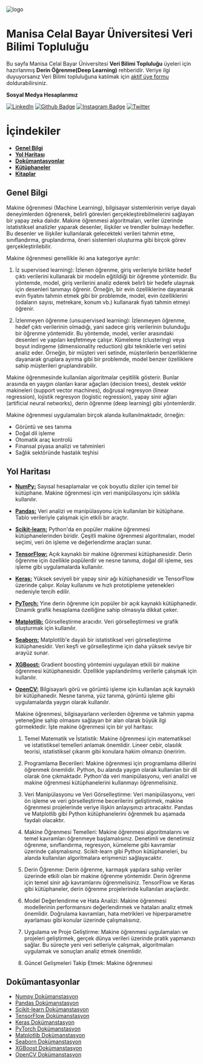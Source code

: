 ![logo](https://i.hizliresim.com/2qlnhq0.jpg)
# Manisa Celal Bayar Üniversitesi Veri Bilimi Topluluğu #
Bu sayfa Manisa Celal Bayar Üniversitesi **Veri Bilimi Topluluğu** üyeleri için hazırlanmış **Derin Öğrenme(Deep Learning)** rehberidir.
Veriye ilgi duyuyorsanız Veri Bilimi topluluğuna katılmak için [aktif üye formu](https://docs.google.com/forms/d/e/1FAIpQLSczMPDGLATvOFSniiMnODwOjb_2Io8aiC6PEPW_t3K88UR5bA/alreadyresponded) doldurabilirsiniz.

**Sosyal Medya Hesaplarımız**

[![LinkedIn](https://img.shields.io/badge/LinkedIn-%230077B5.svg?&style=flat-square&logo=linkedin&logoColor=white)](https://www.linkedin.com/company/verimcbu/)
[![Github Badge](https://img.shields.io/badge/-Github-000?style=quare&labelColor=000&logo=Github&logoColor=white&link=link)](https://github.com/Veri-Web)
[![Instagram Badge](https://img.shields.io/badge/-Instagram-C13584?style=flat-quare&labelColor=C13584&logo=instagram&logoColor=white&link=link)](https://www.instagram.com/verimcbu/)    [![Twitter](https://img.shields.io/badge/Twitter-%231DA1F2.svg?&style=flat-square&logo=twitter&logoColor=white)](https://twitter.com/verimcbu)


# İçindekiler

* **[Genel Bilgi](#genel-bilgi)** 
* **[Yol Haritası](#yol-haritası)**
* **[Dokümantasyonlar](#Dokümantasyonlar)**
* **[Kütüphaneler](#Kütüphaneler)**
* **[Kitaplar](#kitaplar)**

## Genel Bilgi
  Makine öğrenmesi (Machine Learning), bilgisayar sistemlerinin veriye dayalı deneyimlerden öğrenerek, belirli görevleri gerçekleştirebilmelerini sağlayan bir yapay zeka dalıdır. Makine öğrenmesi algoritmaları, veriler üzerinde istatistiksel analizler yaparak desenler, ilişkiler ve trendler bulmayı hedefler. Bu desenler ve ilişkiler kullanılarak gelecekteki verileri tahmin etme, sınıflandırma, gruplandırma, öneri sistemleri oluşturma gibi birçok görev gerçekleştirilebilir.

  Makine öğrenmesi genellikle iki ana kategoriye ayrılır:

  1. İz supervised learning): İzlenen öğrenme, giriş verileriyle birlikte hedef çıktı verilerini kullanarak bir modelin eğitildiği bir öğrenme yöntemidir. Bu yöntemde, model, giriş verilerini analiz ederek belirli bir hedefe ulaşmak için desenleri tanımayı öğrenir. Örneğin, bir evin özelliklerine dayanarak evin fiyatını tahmin etmek gibi bir problemde, model, evin özelliklerini (odaların sayısı, metrekare, konum vb.) kullanarak fiyatı tahmin etmeyi öğrenir.

  2. İzlenmeyen öğrenme (unsupervised learning): İzlenmeyen öğrenme, hedef çıktı verilerinin olmadığı, yani sadece giriş verilerinin bulunduğu bir öğrenme yöntemidir. Bu yöntemde, model, veriler arasındaki desenleri ve yapıları keşfetmeye çalışır. Kümeleme (clustering) veya boyut indirgeme (dimensionality reduction) gibi tekniklerle veri setini analiz eder. Örneğin, bir müşteri veri setinde, müşterilerin benzerliklerine dayanarak gruplara ayırma gibi bir problemde, model benzer özelliklere sahip müşterileri gruplandırabilir.

  Makine öğrenmesinde kullanılan algoritmalar çeşitlilik gösterir. Bunlar arasında en yaygın olanları karar ağaçları (decision trees), destek vektör makineleri (support vector machines), doğrusal regresyon (linear regression), lojistik regresyon (logistic regression), yapay sinir ağları (artificial neural networks), derin öğrenme (deep learning) gibi yöntemlerdir.

  Makine öğrenmesi uygulamaları birçok alanda kullanılmaktadır, örneğin:
  - Görüntü ve ses tanıma
  - Doğal dil işleme
  - Otomatik araç kontrolü
  - Finansal piyasa analizi ve tahminleri
  - Sağlık sektöründe hastalık teşhisi

## Yol Haritası
* **[NumPy:]()** Sayısal hesaplamalar ve çok boyutlu diziler için temel bir kütüphane. Makine öğrenmesi için veri manipülasyonu için sıklıkla kullanılır.
* **[Pandas:]()** Veri analizi ve manipülasyonu için kullanılan bir kütüphane. Tablo verileriyle çalışmak için etkili bir araçtır.
* **[Scikit-learn:]()** Python'da en popüler makine öğrenmesi kütüphanelerinden biridir. Çeşitli makine öğrenmesi algoritmaları, model seçimi, veri ön işleme ve değerlendirme araçları sunar.
* **[TensorFlow:]()** Açık kaynaklı bir makine öğrenmesi kütüphanesidir. Derin öğrenme için özellikle popülerdir ve nesne tanıma, doğal dil işleme, ses işleme gibi uygulamalarda kullanılır.
* **[Keras:]()** Yüksek seviyeli bir yapay sinir ağı kütüphanesidir ve TensorFlow üzerinde çalışır. Kolay kullanımı ve hızlı prototipleme yetenekleri nedeniyle tercih edilir.
* **[PyTorch:]()** Yine derin öğrenme için popüler bir açık kaynaklı kütüphanedir. Dinamik grafik hesaplama özelliğine sahip olmasıyla dikkat çeker.
* **[Matplotlib:]()** Görselleştirme aracıdır. Veri görselleştirmesi ve grafik oluşturmak için kullanılır.
* **[Seaborn:]()** Matplotlib'e dayalı bir istatistiksel veri görselleştirme kütüphanesidir. Veri keşfi ve görselleştirme için daha yüksek seviye bir arayüz sunar.
* **[XGBoost:]()** Gradient boosting yöntemini uygulayan etkili bir makine öğrenmesi kütüphanesidir. Özellikle yapılandırılmış verilerle çalışmak için kullanılır.
* **[OpenCV:]()** Bilgisayarlı görü ve görüntü işleme için kullanılan açık kaynaklı bir kütüphanedir. Nesne tanıma, yüz tanıma, görüntü işleme gibi uygulamalarda yaygın olarak kullanılır.


  Makine öğrenmesi, bilgisayarların verilerden öğrenme ve tahmin yapma yeteneğine sahip olmasını sağlayan bir alan olarak büyük ilgi görmektedir. İşte makine öğrenmesi için bir yol haritası:

  1. Temel Matematik ve İstatistik: Makine öğrenmesi için matematiksel ve istatistiksel temelleri anlamak önemlidir. Lineer cebir, olasılık teorisi, istatistiksel çıkarım gibi konulara hakim olmanızı öneririm.

  2. Programlama Becerileri: Makine öğrenmesi için programlama dillerini öğrenmek önemlidir. Python, bu alanda yaygın olarak kullanılan bir dil olarak öne çıkmaktadır. Python'da veri manipülasyonu, veri analizi ve makine öğrenmesi kütüphanelerini kullanmayı öğrenmelisiniz.

  3. Veri Manipülasyonu ve Veri Görselleştirme: Veri manipülasyonu, veri ön işleme ve veri görselleştirme becerilerini geliştirmek, makine öğrenmesi projelerinde veriye ilişkin anlayışınızı artıracaktır. Pandas ve Matplotlib gibi Python kütüphanelerini öğrenmek bu aşamada faydalı olacaktır.

  4. Makine Öğrenmesi Temelleri: Makine öğrenmesi algoritmalarını ve temel kavramları öğrenmeye başlamalısınız. Denetimli ve denetimsiz öğrenme, sınıflandırma, regresyon, kümeleme gibi kavramlar üzerinde çalışmalısınız. Scikit-learn gibi Python kütüphaneleri, bu alanda kullanılan algoritmalara erişmenizi sağlayacaktır.

  5. Derin Öğrenme: Derin öğrenme, karmaşık yapılara sahip veriler üzerinde etkili olan bir makine öğrenme yöntemidir. Derin öğrenme için temel sinir ağı kavramlarını öğrenmelisiniz. TensorFlow ve Keras gibi kütüphaneler, derin öğrenme projelerinde kullanılan araçlardır.

  6. Model Değerlendirme ve Hata Analizi: Makine öğrenmesi modellerinin performansını değerlendirmek ve hataları analiz etmek önemlidir. Doğrulama kavramları, hata metrikleri ve hiperparametre ayarlaması gibi konular üzerinde çalışmalısınız.

  7. Uygulama ve Proje Geliştirme: Makine öğrenmesi uygulamaları ve projeleri geliştirmek, gerçek dünya verileri üzerinde pratik yapmanızı sağlar. Bu süreçte yeni veri setleriyle çalışmak, algoritmaları uygulamak ve sonuçları analiz etmek önemlidir.

  8. Güncel Gelişmeleri Takip Etmek: Makine öğrenmesi

## Dokümantasyonlar
* [Numpy Dokümanstasyon](https://numpy.org/doc/)
* [Pandas Dokümanstasyon](https://pandas.pydata.org/pandas-docs/stable/)
* [Scikit-learn Dokümanstasyon](https://scikit-learn.org/stable/index.html)
* [TensorFlow Dokümanstasyon](https://www.tensorflow.org/api_docs)
* [Keras Dokümanstasyon](https://keras.io/)
* [PyTorch Dokümanstasyon](https://pytorch.org/docs/stable/index.html)
* [Matplotlib Dokümanstasyon](https://matplotlib.org/stable/index.html)
* [Seaborn Dokümanstasyon](https://seaborn.pydata.org/tutorial.html)
* [XGBoost Dokümanstasyon](https://xgboost.readthedocs.io/en/stable/)
* [OpenCV Dokümanstasyon](https://docs.opencv.org/4.x/d9/df8/tutorial_root.html)


